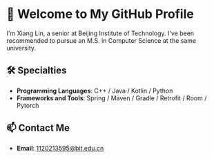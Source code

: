 # 👋 Welcome to My GitHub Profile

I'm Xiang Lin, a senior at Beijing Institute of Technology. I've been recommended to pursue an M.S. in Computer Science at the same university.

## 🛠️ Specialties
- **Programming Languages**: C++ / Java / Kotlin / Python
- **Frameworks and Tools**: Spring / Maven / Gradle / Retrofit / Room / Pytorch

## 📫 Contact Me
- **Email**: 1120213595@bit.edu.cn
